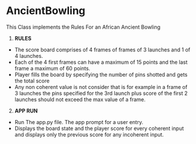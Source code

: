 # AncientBowling

This Class implements the Rules For an African Ancient Bowling
1. __RULES__
* The score board comprises of 4 frames of frames of 3 launches and 1 of 4 launches. 
* Each of the 4 first frames can have a maximum of 15 points and the last frame a maximum of 60 points. 
* Player fills the board by specifying the number of pins shotted and gets the total score
* Any non coherent value is not consider that is for example in a frame of 3 launches the pins specified for 
the 3rd launch plus score of the first 2 launches should not exceed the max value of a frame.
2. __APP RUN__
* Run The app.py file. The app prompt for a user entry.
* Displays the board state and the player score for every coherent input and displays only the previous score for any incoherent input.




 
